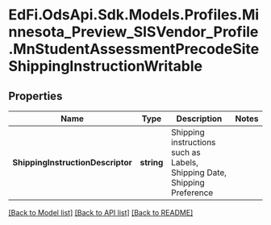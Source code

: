 # EdFi.OdsApi.Sdk.Models.Profiles.Minnesota_Preview_SISVendor_Profile.MnStudentAssessmentPrecodeSiteShippingInstructionWritable

## Properties

Name | Type | Description | Notes
------------ | ------------- | ------------- | -------------
**ShippingInstructionDescriptor** | **string** | Shipping instructions such as Labels, Shipping Date, Shipping Preference | 

[[Back to Model list]](../README.md#documentation-for-models) [[Back to API list]](../README.md#documentation-for-api-endpoints) [[Back to README]](../README.md)

